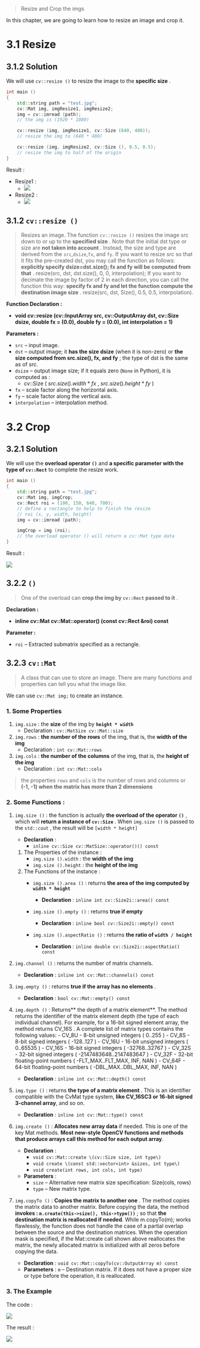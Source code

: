 > Resize and Crop the imgs

In this chapter, we are going to learn how to resize an image and crop it.

# 3.1 Resize

## 3.1.2 Solution

We will use `cv::resize ()` to resize the image to the **specific size** .

```C++
int main ()
{
	std::string path = "test.jpg";
	cv::Mat img, imgResize1, imgResize2;
	img = cv::imread (path);
	// the img is (1920 * 1080)

	cv::resize (img, imgResize1, cv::Size (640, 480));
	// resize the img to (640 * 480)

	cv::resize (img, imgResize2, cv::Size (), 0.5, 0.5);
	// resize the img to half of the origin
}
```

Result : 
- Resize1 : 
	- ![](Resize1.png)
- Resize2 : 
	- ![](Resize2.png)

## 3.1.2 `cv::resize ()` 

> Resizes an image. The function `cv::resize ()` resizes the image src down to or up to the **specified size** . Note that the initial dst type or size are **not taken into account** . Instead, the size and type are derived from the `src`,`dsize`,`fx`, and `fy`. If you want to resize src so that it fits the pre-created dst, you may call the function as follows: **explicitly specify dsize=dst.size(); fx and fy will be computed from that** . resize(src, dst, dst.size(), 0, 0, interpolation); If you want to decimate the image by factor of 2 in each direction, you can call the function this way: **specify fx and fy and let the function compute the destination image size** . resize(src, dst, Size(), 0.5, 0.5, interpolation).

**Function Declaration :**
- **void cv::resize \(cv::InputArray src, cv::OutputArray dst, cv::Size dsize, double fx = (0.0), double fy = (0.0), int interpolation = 1\)** 

**Parameters :**
- `src` – input image.  
- `dst` – output image; it **has the size dsize** (when it is non-zero) or **the size computed from src.size(), fx, and fy** ; the type of dst is the same as of src.  
- `dsize` – output image size; if it equals zero (`None` in Python), it is computed as : 
	- cv::Size ( $src.size ().width * fx$ , $src.size ().height * fy$ )
- `fx` – scale factor along the horizontal axis.
- `fy` – scale factor along the vertical axis. 
- `interpolation` – interpolation method.

# 3.2 Crop

## 3.2.1 Solution

We will use the **overload operator `()`** and **a specific parameter with the type of `cv::Rect`** to complete the resize work.

```C++
int main ()
{
	std::string path = "test.jpg";
	cv::Mat img, imgCrop;
	cv::Rect roi = (100, 150, 640, 700);
	// define a rectangle to help to finish the resize
	// roi (x, y, width, height)
	img = cv::imread (path);

	imgCrop = img (roi);
	// the overload operator () will return a cv::Mat type data
}
```

Result : 

![](imgCrop.png)

## 3.2.2 `()` 

> One of the overload can **crop the img by `cv::Rect` passed to it** .

**Declaration :**
 - **inline cv::Mat cv::Mat::operator() \(const cv::Rect &roi\) const** 

**Parameter :**
- `roi` – Extracted submatrix specified as a rectangle.

## 3.2.3 `cv::Mat` 

> A class that can use to store an image. There are many functions and properties can tell you what the image like.

We can use `cv::Mat img;` to create an instance.

### 1. Some Properties

1. `img.size` : the **size** of the img by **`height * width`** 
	- Declaration : `cv::MatSize cv::Mat::size`
2. `img.rows` : **the number of the rows** of the img, that is, the **width of the img** 
	- Declaration : `int cv::Mat::rows` 
3. `img.cols` : **the number of the columns** of the img, that is, the **height of the img** 
	- Declaration : `int cv::Mat::cols` 

> the properties `rows` and `cols` is the number of rows and columns or **(-1, -1) when the matrix has more than 2 dimensions** 

### 2. Some Functions : 

1. `img.size ()` : the function is actually **the overload of the operator `()`** , which will **return a instance of `cv::Size`** . When `img.size ()` is passed to the `std::cout` , the result will be `[width * height]`
	- **Declaration** : 
		- `inline cv::Size cv::MatSize::operator()() const` 
	1. The Properties of the instance : 
		- `img.size ().width` : the **width of the img** 
		- `img.size ().height` : the **height of the img** 
	2. The Functions of the instance : 
		- `img.size ().area ()` : returns **the area of the img computed by `width * height`** 
			- **Declaration** : `inline int cv::Size2i::area() const` 

		- `img.size ().empty ()` : returns **true if empty** 
			- **Declaration** : `inline bool cv::Size2i::empty() const` 

		- `img.size ().aspectRatio ()` : returns **the ratio of `width / height`** 
			- **Declaration** : `inline double cv::Size2i::aspectRatio() const`

2. `img.channel ()` : returns the number of matrix channels.
	- **Declaration** : `inline int cv::Mat::channels() const` 

3. `img.empty ()` : returns **true if the array has no elements** .
	- **Declaration** : `bool cv::Mat::empty() const` 

4. `img.depth ()` : Returns** the depth of a matrix element**. The method returns the identifier of the matrix element depth (the type of each individual channel). For example, for a 16-bit signed element array, the method returns CV_16S . A complete list of matrix types contains the following values: - CV_8U - 8-bit unsigned integers ( 0..255 ) - CV_8S - 8-bit signed integers ( -128..127 ) - CV_16U - 16-bit unsigned integers ( 0..65535 ) - CV_16S - 16-bit signed integers ( -32768..32767 ) - CV_32S - 32-bit signed integers ( -2147483648..2147483647 ) - CV_32F - 32-bit floating-point numbers ( -FLT_MAX..FLT_MAX, INF, NAN ) - CV_64F - 64-bit floating-point numbers ( -DBL_MAX..DBL_MAX, INF, NAN )
	- **Declaration** : `inline int cv::Mat::depth() const` 

5. `img.type ()` : returns **the type of a matrix element** . This is an identifier compatible with the CvMat type system, **like CV_16SC3 or 16-bit signed 3-channel array**, and so on.
	- **Declaration** : `inline int cv::Mat::type() const` 

6. `img.create ()` : **Allocates new array data** if needed. This is one of the key Mat methods. **Most new-style OpenCV functions and methods that produce arrays call this method for each output array**.
	- **Declaration** : 
		- `void cv::Mat::create \(cv::Size size, int type\)` 
		- `void create \(const std::vector<int> &sizes, int type\)` 
		- `void create(int rows, int cols, int type)` 
	- **Parameters** :
		- `size` – Alternative new matrix size specification: Size(cols, rows)  
		- `type` – New matrix type.

7. `img.copyTo ()` : **Copies the matrix to another one** . The method copies the matrix data to another matrix. Before copying the data, the method **invokes : `m.create(this->size(), this->type())`** ; so that **the destination matrix is reallocated if needed**. While m.copyTo(m); works flawlessly, the function does not handle the case of a partial overlap between the source and the destination matrices. When the operation mask is specified, if the Mat::create call shown above reallocates the matrix, the newly allocated matrix is initialized with all zeros before copying the data.
	- **Declaration** : `void cv::Mat::copyTo(cv::OutputArray m) const` 
	- **Parameters** : `m` – Destination matrix. If it does not have a proper size or type before the operation, it is reallocated.

### 3. The Example

The code : 

![](Mat_example_code.png)

The result :

![](Mat_example_result.png)
